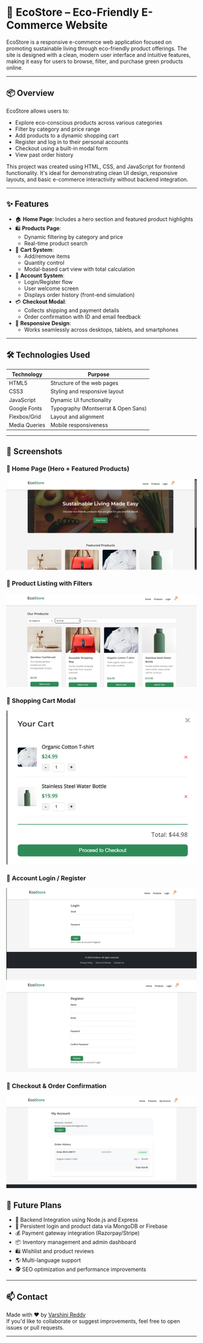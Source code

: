 # 🌿 EcoStore – Eco-Friendly E-Commerce Website

EcoStore is a responsive e-commerce web application focused on promoting sustainable living through eco-friendly product offerings. The site is designed with a clean, modern user interface and intuitive features, making it easy for users to browse, filter, and purchase green products online.

---

## 📦 Overview

EcoStore allows users to:
- Explore eco-conscious products across various categories
- Filter by category and price range
- Add products to a dynamic shopping cart
- Register and log in to their personal accounts
- Checkout using a built-in modal form
- View past order history

This project was created using HTML, CSS, and JavaScript for frontend functionality. It's ideal for demonstrating clean UI design, responsive layouts, and basic e-commerce interactivity without backend integration.

---

## ✨ Features

- 🏠 **Home Page**: Includes a hero section and featured product highlights
- 🛍️ **Products Page**:
  - Dynamic filtering by category and price
  - Real-time product search
- 🛒 **Cart System**:
  - Add/remove items
  - Quantity control
  - Modal-based cart view with total calculation
- 👤 **Account System**:
  - Login/Register flow
  - User welcome screen
  - Displays order history (front-end simulation)
- 💳 **Checkout Modal**:
  - Collects shipping and payment details
  - Order confirmation with ID and email feedback
- 📱 **Responsive Design**:
  - Works seamlessly across desktops, tablets, and smartphones

---

## 🛠️ Technologies Used

| Technology     | Purpose                                 |
|----------------|------------------------------------------|
| HTML5          | Structure of the web pages              |
| CSS3           | Styling and responsive layout           |
| JavaScript     | Dynamic UI functionality                |
| Google Fonts   | Typography (Montserrat & Open Sans)     |
| Flexbox/Grid   | Layout and alignment                    |
| Media Queries  | Mobile responsiveness                   |

---

## 📸 Screenshots

### 🔹 Home Page (Hero + Featured Products)
![Home Page](Screenshots/Home.png)

### 🔹 Product Listing with Filters
![Products](Screenshots/Products.png)

### 🔹 Shopping Cart Modal
![Cart Modal](Screenshots/cart.png)

### 🔹 Account Login / Register
![Login Page](Screenshots/Login.png)
![Register Page](Screenshots/Register.png)

### 🔹 Checkout & Order Confirmation
![Checkout](Screenshots/Account.png)

## 🚀 Future Plans

- 🔐 Backend Integration using Node.js and Express
- 🧾 Persistent login and product data via MongoDB or Firebase
- 💰 Payment gateway integration (Razorpay/Stripe)
- 📦 Inventory management and admin dashboard
- 🛍️ Wishlist and product reviews
- 🌎 Multi-language support
- 🕵️ SEO optimization and performance improvements

---

## 📫 Contact

Made with ❤️ by [Varshini Reddy](https://github.com/VarshiniReddy05)  
If you'd like to collaborate or suggest improvements, feel free to open issues or pull requests.

---

